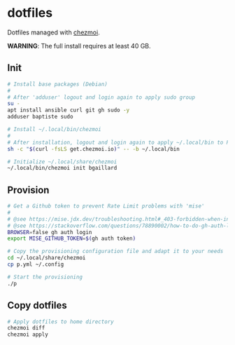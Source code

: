 # dotfiles

Dotfiles managed with [chezmoi](https://github.com/twpayne/chezmoi).

**WARNING**: The full install requires at least 40 GB.


## Init

```bash
# Install base packages (Debian)
#
# After 'adduser' logout and login again to apply sudo group
su -
apt install ansible curl git gh sudo -y
adduser baptiste sudo

# Install ~/.local/bin/chezmoi
#
# After installation, logout and login again to apply ~/.local/bin to PATH
sh -c "$(curl -fsLS get.chezmoi.io)" -- -b ~/.local/bin

# Initialize ~/.local/share/chezmoi
~/.local/bin/chezmoi init bgaillard
```


## Provision

```bash
# Get a Github token to prevent Rate Limit problems with 'mise'
#
# @see https://mise.jdx.dev/troubleshooting.html#_403-forbidden-when-installing-a-tool
# @see https://stackoverflow.com/questions/78890002/how-to-do-gh-auth-login-when-run-in-headless-mode#answer-78890003
BROWSER=false gh auth login
export MISE_GITHUB_TOKEN=$(gh auth token)

# Copy the provisioning configuration file and adapt it to your needs
cd ~/.local/share/chezmoi
cp p.yml ~/.config

# Start the provisioning
./p
```


## Copy dotfiles

```bash
# Apply dotfiles to home directory
chezmoi diff
chezmoi apply
```
